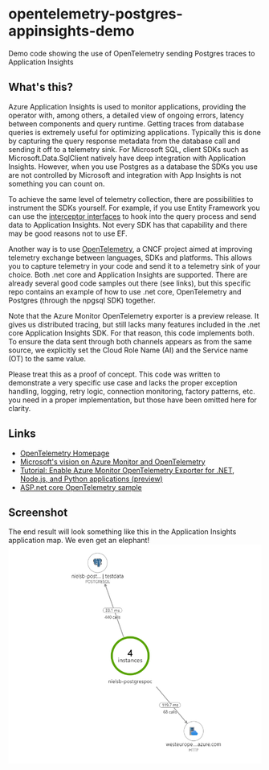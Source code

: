 # opentelemetry-postgres-appinsights-demo
Demo code showing the use of OpenTelemetry sending Postgres traces to Application Insights

## What's this?
Azure Application Insights is used to monitor applications, providing the operator with, among others, a detailed view of ongoing errors, latency between components and query runtime. 
Getting traces from database queries is extremely useful for optimizing applications. Typically this is done by capturing the query response metadata from the database call and sending it off to a telemetry sink.
For Microsoft SQL, client SDKs such as Microsoft.Data.SqlClient natively have deep integration with Application Insights. 
However, when you use Postgres as a database the SDKs you use are not controlled by Microsoft and integration with App Insights is not something you can count on. 

To achieve the same level of telemetry collection, there are possibilities to instrument the SDKs yourself. For example, if you use Entity Framework you can use the [interceptor interfaces](https://docs.microsoft.com/en-us/ef/core/logging-events-diagnostics/interceptors) to hook into the query process and send data to Application Insights.
Not every SDK has that capability and there may be good reasons not to use EF.

Another way is to use [OpenTelemetry](https://opentelemetry.io/), a CNCF project aimed at improving telemetry exchange between languages, SDKs and platforms. This allows you to capture telemetry in your code and send it to a telemetry sink of your choice. Both .net core and Application Insights are supported.
There are already several good code samples out there (see links), but this specific repo contains an example of how to use .net core, OpenTelemetry and Postgres (through the npgsql SDK) together. 

Note that the Azure Monitor OpenTelemetry exporter is a preview release. It gives us distributed tracing, but still lacks many features included in the .net core Application Insights SDK. 
For that reason, this code implements both. To ensure the data sent through both channels appears as from the same source, we explicitly set the Cloud Role Name (AI) and the Service name (OT) to the same value.

Please treat this as a proof of concept. This code was written to demonstrate a very specific use case and lacks the proper exception handling, logging, retry logic, connection monitoring, factory patterns, etc. you need in a proper implementation, but those have been omitted here for clarity. 

## Links

- [OpenTelemetry Homepage](https://www.opentelemetry.io)
- [Microsoft's vision on Azure Monitor and OpenTelemetry](https://techcommunity.microsoft.com/t5/azure-monitor-blog/opentelemetry-azure-monitor/ba-p/2737823)
- [Tutorial: Enable Azure Monitor OpenTelemetry Exporter for .NET, Node.js, and Python applications (preview)](https://docs.microsoft.com/en-us/azure/azure-monitor/app/opentelemetry-enable?tabs=net)
- [ASP.net core OpenTelemetry sample](https://github.com/open-telemetry/opentelemetry-dotnet/tree/main/examples/AspNetCore)

## Screenshot
The end result will look something like this in the Application Insights application map. We even get an elephant!
![Application Map sample](media/screenshot.png)